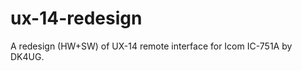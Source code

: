 ux-14-redesign
==============

A redesign (HW+SW) of UX-14 remote interface for Icom IC-751A by DK4UG.
